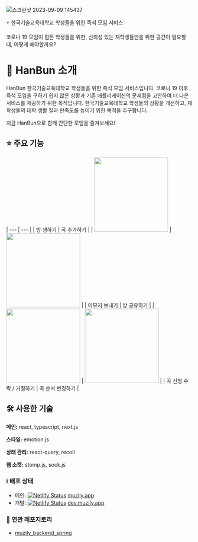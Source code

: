 ![스크린샷 2023-09-09 145437](https://github.com/Koreatech-Thunder/Thunder-Server/assets/74229148/7324b0a2-9472-44d4-8e35-a84cbb8effcf)


⚡ 한국기술교육대학교 학생들을 위한 즉석 모임 서비스

코로나 19 모임이 힘든 학생들을 위한, 신뢰성 있는 재학생들만을 위한 공간이 필요할 때, 어떻게 해야할까요?

# 📘 HanBun 소개
HanBun 한국기술교육대학교 학생들을 위한 즉석 모임 서비스입니다. 코로나 19 이후 즉석 모임을 구하기 쉽지 않은 상황과 기존 애플리케이션의 문제점을 고안하여 더 나은 서비스를 제공하기 위한 목적입니다. 한국기술교육대학교 학생들의 상황을 개선하고, 재학생들의 대학 생활 질과 만족도를 높이기 위한 목적을 추구합니다.

지금 HanBun으로 함께 간단한 모임을 즐겨보세요!

## ⭐️ 주요 기능
| --- | --- |
| 방 생하기 | 곡 추가하기 |
|  <img width="200px" src="![스크린샷 2023-09-09 151413](https://github.com/Koreatech-Thunder/Thunder-Server/assets/74229148/ee83d841-b560-4b5b-a114-f6a90ae8b920)">  | <img width="200px" src="https://user-images.githubusercontent.com/61593290/190435571-78226e2a-1142-49c1-b4ea-dc14f40960e3.gif"> |
| 이모지 보내기 | 방 공유하기 |
| <img width="200px" src="https://user-images.githubusercontent.com/61593290/190435578-8a444249-5cf9-4a1a-a9ad-970637072e3f.gif"> | <img width="200px" src="https://user-images.githubusercontent.com/61593290/190435588-bb820b60-a74d-450d-be92-02748928f6a8.gif"> |
| 곡 신청 수락 / 거절하기 | 곡 순서 변경하기 |


## 🛠 사용한 기술

**메인:** react, typescript, next.js

**스타일:** emotion.js

**상태 관리:** react-query, recoil

**웹 소켓:** stomp.js, sock.js


### ℹ️ 배포 상태

- 메인: [![Netlify Status](https://api.netlify.com/api/v1/badges/492f95ef-f05c-4e15-bb89-0435f1368c4c/deploy-status)](https://app.netlify.com/sites/musily/deploys) [muzily.app](https://muzily.app)
- 개발: [![Netlify Status](https://api.netlify.com/api/v1/badges/616fc88b-d5ab-47f1-8f72-80f4dc274e29/deploy-status)](https://app.netlify.com/sites/developmusily/deploys) [dev.muzily.app](https://dev.muzily.app)

### 🔗 연관 레포지토리

- [muzily_backend_spring](https://github.com/mash-up-kr/ladder_backend_spring)
